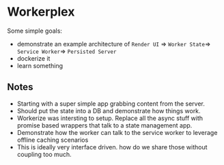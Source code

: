 # Workerplex

Some simple goals:

- demonstrate an example architecture of `Render UI` => `Worker State`=> `Service Worker`=> `Persisted Server`
- dockerize it
- learn something

## Notes

- Starting with a super simple app grabbing content from the server.
- Should put the state into a DB and demonstrate how things work.
- Workerize was intersting to setup. Replace all the async stuff with promise based wrappers that talk to a state management app.
- Demonstrate how the worker can talk to the service worker to leverage offline caching scenarios
- This is ideally very interface driven. how do we share those without coupling too much.

